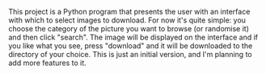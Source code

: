 This project is a Python program that presents the user with an interface with which to select images to download.
For now it's quite simple: you choose the category of the picture you want to browse (or randomise it) and then click "search". The image will be displayed on the interface and if you like what you see, press "download" and it will be downloaded to the directory of your choice.
This is just an initial version, and I'm planning to add more features to it.